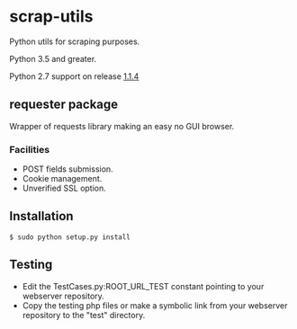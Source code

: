 # scrap-utils

Python utils for scraping purposes.

Python 3.5 and greater.

Python 2.7 support on release [1.1.4](https://github.com/westial/scrap-utils/tree/1.1.4)

## requester package

Wrapper of requests library making an easy no GUI browser.

### Facilities

* POST fields submission.
* Cookie management.
* Unverified SSL option.

## Installation

`$ sudo python setup.py install`

## Testing

* Edit the TestCases.py:ROOT_URL_TEST constant pointing to your webserver
  repository.
* Copy the testing php files or make a symbolic link from your webserver
  repository to the "test" directory.
